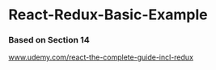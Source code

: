 # React-Redux-Basic-Example



### Based on Section 14

www.udemy.com/react-the-complete-guide-incl-redux
